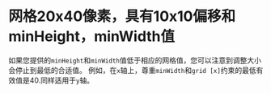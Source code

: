 # 网格20x40像素，具有10x10偏移和minHeight，minWidth值

如果您提供的`minHeight`和`minWidth`值低于相应的网格值，您可以注意到调整大小会停止到最低的合适值。 例如，在`x`轴上，尊重`minWidth`和`grid [x]`约束的最低有效值是40.同样适用于`y`轴。

